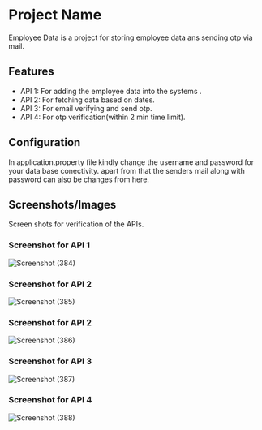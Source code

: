 # Project Name

Employee Data is a project for storing employee data ans sending otp via mail.

## Features

- API 1: For adding the employee data into the systems .
- API 2: For fetching data based on dates.
- API 3: For email verifying and send otp.
- API 4: For otp verification(within 2 min time limit).

## Configuration

In application.property file kindly change the username and password for your data base conectivity.
apart from that the senders mail along with password can also be changes from here.

## Screenshots/Images

Screen shots for verification of the APIs.

### Screenshot for API 1
![Screenshot (384)](https://github.com/ShreyansJain24/EmployeeData/assets/74522896/f7fa5c4e-7198-497b-bff3-d1599d7f2686)

### Screenshot for API 2
![Screenshot (385)](https://github.com/ShreyansJain24/EmployeeData/assets/74522896/d9f49ee2-5e0b-4423-ab33-5ad50352b6d3)

### Screenshot for API 2
![Screenshot (386)](https://github.com/ShreyansJain24/EmployeeData/assets/74522896/18ddb889-c93a-4bc8-be13-a808db029f13)

### Screenshot for API 3
![Screenshot (387)](https://github.com/ShreyansJain24/EmployeeData/assets/74522896/307cc9cb-b086-4ac9-b16b-0babfaaac598)

### Screenshot for API 4
![Screenshot (388)](https://github.com/ShreyansJain24/EmployeeData/assets/74522896/5ab537b2-e4e6-43b4-868e-0048309bb1f9)




